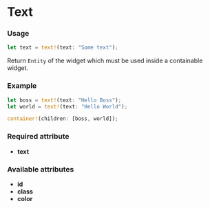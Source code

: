 # Text

### Usage
```rust
let text = text!(text: "Some text");
```
Return `Entity` of the widget which must be used inside a containable widget.

### Example
```rust
let boss = text!(text: "Hello Boss");
let world = text!(text: "Hello World");

container!(children: [boss, world]);
```

### Required attribute
- **text**

### Available attributes
- **id**
- **class**
- **color**
